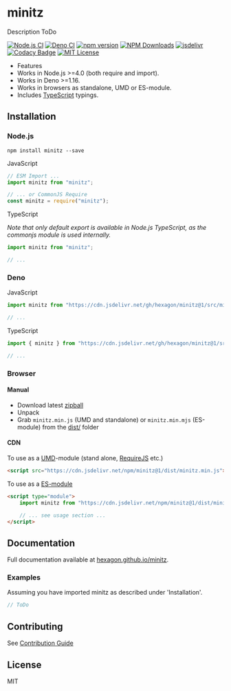 # minitz

Description ToDo

[![Node.js CI](https://github.com/Hexagon/minitz/actions/workflows/node.js.yml/badge.svg)](https://github.com/Hexagon/minitz/actions/workflows/node.js.yml) [![Deno CI](https://github.com/Hexagon/minitz/actions/workflows/deno.yml/badge.svg)](https://github.com/Hexagon/minitz/actions/workflows/deno.yml) 
[![npm version](https://badge.fury.io/js/@hexagon%2Fminitz.svg)](https://badge.fury.io/js/@hexagon%2Fminitz) [![NPM Downloads](https://img.shields.io/npm/dm/minitz.svg)](https://www.npmjs.org/package/minitz) [![jsdelivr](https://data.jsdelivr.com/v1/package/npm/minitz/badge?style=rounded)](https://www.jsdelivr.com/package/npm/minitz) [![Codacy Badge](https://app.codacy.com/project/badge/Grade/4978bdbf495941c087ecb32b120f28ff)](https://www.codacy.com/gh/Hexagon/minitz/dashboard?utm_source=github.com&amp;utm_medium=referral&amp;utm_content=Hexagon/minitz&amp;utm_campaign=Badge_Grade)
[![MIT License](https://img.shields.io/badge/license-MIT-blue.svg)](https://github.com/Hexagon/minitz/blob/main/LICENSE) 

*   Features
*   Works in Node.js >=4.0 (both require and import).
*   Works in Deno >=1.16.
*   Works in browsers as standalone, UMD or ES-module.
*   Includes [TypeScript](https://www.typescriptlang.org/) typings.

## Installation

### Node.js

```npm install minitz --save```

JavaScript

```javascript
// ESM Import ...
import minitz from "minitz";

// ... or CommonJS Require
const minitz = require("minitz");
```

TypeScript

*Note that only default export is available in Node.js TypeScript, as the commonjs module is used internally.*

```typescript
import minitz from "minitz";

// ...
```

### Deno

JavaScript

```javascript
import minitz from "https://cdn.jsdelivr.net/gh/hexagon/minitz@1/src/minitz.js";

// ...
```

TypeScript

```typescript
import { minitz } from "https://cdn.jsdelivr.net/gh/hexagon/minitz@1/src/minitz.js";

// ...
```

### Browser 

#### Manual

*   Download latest [zipball](https://github.com/Hexagon/minitz/archive/refs/heads/main.zip)
*   Unpack
*   Grab ```minitz.min.js``` (UMD and standalone) or ```minitz.min.mjs``` (ES-module) from the [dist/](/dist) folder

#### CDN

To use as a [UMD](https://github.com/umdjs/umd)-module (stand alone, [RequireJS](https://requirejs.org/) etc.)

```html
<script src="https://cdn.jsdelivr.net/npm/minitz@1/dist/minitz.min.js"></script>
```

To use as a [ES-module](https://developer.mozilla.org/en-US/docs/Web/JavaScript/Guide/Modules)

```html
<script type="module">
	import minitz from "https://cdn.jsdelivr.net/npm/minitz@1/dist/minitz.min.mjs";

	// ... see usage section ...
</script>
```
## Documentation

Full documentation available at [hexagon.github.io/minitz](https://hexagon.github.io/minitz/).

### Examples

Assuming you have imported minitz as described under 'Installation'.

```javascript
// ToDo
```

## Contributing

See [Contribution Guide](/CONTRIBUTING.md)

## License

MIT
